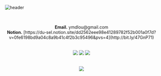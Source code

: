 ![header](https://capsule-render.vercel.app/api?type=waving&color=b2bfc2&height=240&section=header&text=SEOUL&fontSize=60&animation=fadeIn&fontColor=b2bfc2&fontAlign=84&fontAlignY=40)

<div align="center">
<br />
<br />
<b>Email.</b> ymdlou@gmail.com   <br />
<b>Notion.</b> [https://du-sel.notion.site/dd2562eee98e41289782f52b001a0f7d?v=0fe6198bd9a04c8a9b41c4f2b3c95496&pvs=4](http://bit.ly/47GnP71)  <br />
<br />
<br />
<img src="https://img.shields.io/badge/Java-007396.svg?style=for-the-badge&logo=Java&logoColor=white"> 
<img src="https://img.shields.io/badge/Spring-6DB33F.svg?style=for-the-badge&logo=spring&logoColor=white"> 
<img src="https://img.shields.io/badge/MySQL-4479A1?style=for-the-badge&logo=MySQL&logoColor=white">
<br />
<br />
<br />
<img src="https://github-readme-stats.vercel.app/api/top-langs/?username=du-sel&layout=compact">
<br />
<br />

</div>
